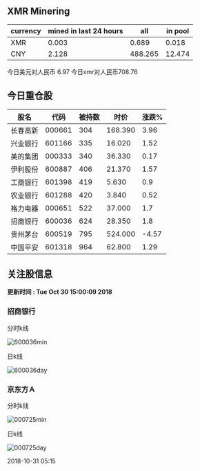## XMR Minering

|currency|mined in last 24 hours|all|in pool|
|---|---|---|---|
|XMR|0.003|0.689|0.018|
|CNY|2.128|488.265|12.474|

今日美元对人民币 6.97	今日xmr对人民币708.76


## 今日重仓股 

|股名|代码|被持数|时价|涨跌%|
|---|---|---|---|---|
|长春高新|000661|304|168.390|3.96|
|兴业银行|601166|335|16.020|1.52|
|美的集团|000333|340|36.330|0.17|
|伊利股份|600887|406|21.370|1.57|
|工商银行|601398|419|5.630|0.9|
|农业银行|601288|420|3.840|0.52|
|格力电器|000651|522|37.000|1.7|
|招商银行|600036|624|28.350|1.8|
|贵州茅台|600519|795|524.000|-4.57|
|中国平安|601318|964|62.800|1.29|

## 关注股信息
**更新时间 : Tue Oct 30 15:00:09 2018**
### 招商银行 
分时k线

![600036min](http://image.sinajs.cn/newchart/min/n/sh600036.gif)

日k线

![600036day](http://image.sinajs.cn/newchart/daily/n/sh600036.gif)

### 京东方Ａ 
分时k线

![000725min](http://image.sinajs.cn/newchart/min/n/sz000725.gif)

日k线

![000725day](http://image.sinajs.cn/newchart/daily/n/sz000725.gif)

2018-10-31 05:15
